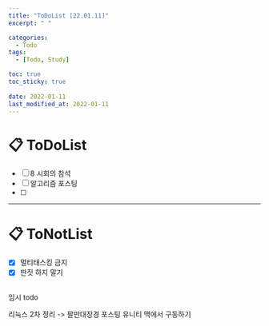 ```yaml
---
title: "ToDoList [22.01.11]"
excerpt: " "

categories:
  - Todo
tags:
  - [Todo, Study]

toc: true
toc_sticky: true
 
date: 2022-01-11
last_modified_at: 2022-01-11
---
```


# 📋 ToDoList  

- [ ] 8 시회의 참석
- [ ] 알고리즘 포스팅
- [ ] 

---

# 📋 ToNotList  

- [x] 멀티태스킹 금지
- [x] 딴짓 하지 말기

## 

임시 todo 

리눅스 2차 정리 -> 팔만대장경 포스팅
유니티 맥에서 구동하기
